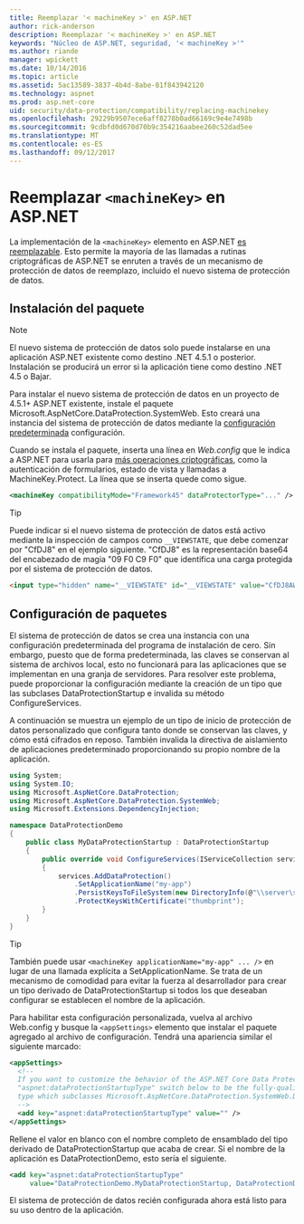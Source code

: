 ```yaml
---
title: Reemplazar '< machineKey >' en ASP.NET
author: rick-anderson
description: Reemplazar '< machineKey >' en ASP.NET
keywords: "Núcleo de ASP.NET, seguridad, '< machineKey >'"
ms.author: riande
manager: wpickett
ms.date: 10/14/2016
ms.topic: article
ms.assetid: 5ac13589-3837-4b4d-8abe-81f843942120
ms.technology: aspnet
ms.prod: asp.net-core
uid: security/data-protection/compatibility/replacing-machinekey
ms.openlocfilehash: 29229b9507ece6aff8278b0ad66169c9e4e7498b
ms.sourcegitcommit: 9cdbfd0d670d70b9c354216aabee260c52dad5ee
ms.translationtype: MT
ms.contentlocale: es-ES
ms.lasthandoff: 09/12/2017
---
```

# <a name="replacing-machinekey-in-aspnet"></a>Reemplazar `<machineKey>` en ASP.NET

<a name=compatibility-replacing-machinekey></a>

La implementación de la `<machineKey>` elemento en ASP.NET [es reemplazable](https://blogs.msdn.microsoft.com/webdev/2012/10/23/cryptographic-improvements-in-asp-net-4-5-pt-2/). Esto permite la mayoría de las llamadas a rutinas criptográficas de ASP.NET se enruten a través de un mecanismo de protección de datos de reemplazo, incluido el nuevo sistema de protección de datos.

## <a name="package-installation"></a>Instalación del paquete

> [!NOTE]
> El nuevo sistema de protección de datos solo puede instalarse en una aplicación ASP.NET existente como destino .NET 4.5.1 o posterior. Instalación se producirá un error si la aplicación tiene como destino .NET 4.5 o Bajar.

Para instalar el nuevo sistema de protección de datos en un proyecto de 4.5.1+ ASP.NET existente, instale el paquete Microsoft.AspNetCore.DataProtection.SystemWeb. Esto creará una instancia del sistema de protección de datos mediante la [configuración predeterminada](../configuration/default-settings.md#data-protection-default-settings) configuración.

Cuando se instala el paquete, inserta una línea en *Web.config* que le indica a ASP.NET para usarla para [más operaciones criptográficas](https://blogs.msdn.microsoft.com/webdev/2012/10/23/cryptographic-improvements-in-asp-net-4-5-pt-2/), como la autenticación de formularios, estado de vista y llamadas a MachineKey.Protect. La línea que se inserta quede como sigue.

```xml
<machineKey compatibilityMode="Framework45" dataProtectorType="..." />
```

>[!TIP]
> Puede indicar si el nuevo sistema de protección de datos está activo mediante la inspección de campos como `__VIEWSTATE`, que debe comenzar por "CfDJ8" en el ejemplo siguiente. "CfDJ8" es la representación base64 del encabezado de magia "09 F0 C9 F0" que identifica una carga protegida por el sistema de protección de datos.

```html
<input type="hidden" name="__VIEWSTATE" id="__VIEWSTATE" value="CfDJ8AWPr2EQPTBGs3L2GCZOpk..." />
```

## <a name="package-configuration"></a>Configuración de paquetes

El sistema de protección de datos se crea una instancia con una configuración predeterminada del programa de instalación de cero. Sin embargo, puesto que de forma predeterminada, las claves se conservan al sistema de archivos local, esto no funcionará para las aplicaciones que se implementan en una granja de servidores. Para resolver este problema, puede proporcionar la configuración mediante la creación de un tipo que las subclases DataProtectionStartup e invalida su método ConfigureServices.

A continuación se muestra un ejemplo de un tipo de inicio de protección de datos personalizado que configura tanto donde se conservan las claves, y cómo está cifrados en reposo. También invalida la directiva de aislamiento de aplicaciones predeterminado proporcionando su propio nombre de la aplicación.

```csharp
using System;
using System.IO;
using Microsoft.AspNetCore.DataProtection;
using Microsoft.AspNetCore.DataProtection.SystemWeb;
using Microsoft.Extensions.DependencyInjection;

namespace DataProtectionDemo
{
    public class MyDataProtectionStartup : DataProtectionStartup
    {
        public override void ConfigureServices(IServiceCollection services)
        {
            services.AddDataProtection()
                .SetApplicationName("my-app")
                .PersistKeysToFileSystem(new DirectoryInfo(@"\\server\share\myapp-keys\"))
                .ProtectKeysWithCertificate("thumbprint");
        }
    }
}
```

>[!TIP]
> También puede usar `<machineKey applicationName="my-app" ... />` en lugar de una llamada explícita a SetApplicationName. Se trata de un mecanismo de comodidad para evitar la fuerza al desarrollador para crear un tipo derivado de DataProtectionStartup si todos los que deseaban configurar se establecen el nombre de la aplicación.

Para habilitar esta configuración personalizada, vuelva al archivo Web.config y busque la `<appSettings>` elemento que instalar el paquete agregado al archivo de configuración. Tendrá una apariencia similar el siguiente marcado:

```xml
<appSettings>
  <!--
  If you want to customize the behavior of the ASP.NET Core Data Protection stack, set the
  "aspnet:dataProtectionStartupType" switch below to be the fully-qualified name of a
  type which subclasses Microsoft.AspNetCore.DataProtection.SystemWeb.DataProtectionStartup.
  -->
  <add key="aspnet:dataProtectionStartupType" value="" />
</appSettings>
```

Rellene el valor en blanco con el nombre completo de ensamblado del tipo derivado de DataProtectionStartup que acaba de crear. Si el nombre de la aplicación es DataProtectionDemo, esto sería el siguiente.

```xml
<add key="aspnet:dataProtectionStartupType"
     value="DataProtectionDemo.MyDataProtectionStartup, DataProtectionDemo" />
```

El sistema de protección de datos recién configurada ahora está listo para su uso dentro de la aplicación.
